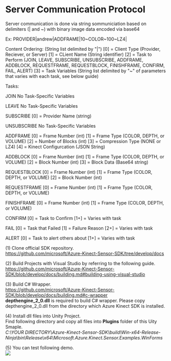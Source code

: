 # Server Communication Protocol

Server communication is done via string sommuniciation based on delimiters (| and ~) with binary image data encoded via base64

Ex: PROVIDER|andrew|ADDFRAME|10~COLOR~100~LZ4|

Content Ordering: (String list delimited by "|")
[0] = Client Type (Provider, Reciever, or Server)
[1] = CLient Name (String identifier)
[2] = Task to Perform (JOIN, LEAVE, SUBSCRIBE, UNSUBSCRIBE, ADDFRAME, ADDBLOCK, REQUESTFRAME, REQUESTBLOCK, FINISHFRAME, CONFIRM, FAIL, ALERT)
[3] = Task Variables (String list delimited by "~" of parameters that varies with each task, see below guide)

Tasks:

JOIN
	No Task-Specific Variables

LEAVE
	No Task-Specific Variables

SUBSCRIBE
	[0] = Provider Name (string)

UNSUBSCRIBE
	No Task-Specific Variables

ADDFRAME
	[0] = Frame Number (int)
	[1] = Frame Type (COLOR, DEPTH, or VOLUME)
	[2] = Number of Blocks (int)
	[3] = Compression Type (NONE or LZ4)
	[4] = Kinect Configurcation (JSON String)

ADDBLOCK
	[0] = Frame Number (int)
	[1] = Frame Type (COLOR, DEPTH, or VOLUME)
	[2] = Block Number (int)
	[3] = Block Data (Base64 string)

REQUESTBLOCK
	[0] = Frame Number (int)
	[1] = Frame Type (COLOR, DEPTH, or VOLUME)
	[2] = Block Number (int)

REQUESTFRAME
	[0] = Frame Number (int)
	[1] = Frame Type (COLOR, DEPTH, or VOLUME)

FINISHFRAME
	[0] = Frame Number (int)
	[1] = Frame Type (COLOR, DEPTH, or VOLUME)

CONFIRM
	[0] = Task to Confirm
	[1+] = Varies with task

FAIL
	[0] = Task that Failed
	[1] = Failure Reason
	[2+] = Varies with task

ALERT
	[0] = Task to alert others about
	[1+] = Varies with task




(1) Clone official SDK repository.<br>
https://github.com/microsoft/Azure-Kinect-Sensor-SDK/tree/develop/docs

(2) Build Projects with Visual Studio by referring to the following guide.<br>
https://github.com/microsoft/Azure-Kinect-Sensor-SDK/blob/develop/docs/building.md#building-using-visual-studio

(3) Build C# Wrapper.<br>
https://github.com/microsoft/Azure-Kinect-Sensor-SDK/blob/develop/docs/building.md#c-wrapper
<br><b>depthengine_2_0.dll</b> is required to build C# wrapper. Please copy depthengine_2_0.dll from the directory which Azure Kinect SDK is installed.

(4) Install dll files into Unity Project.<br>
Find following directory and copy all files into <b>Plugins</b> folder of this Uity Smaple.<br> 
<i>C:\YOUR DIRECTORY\Azure-Kinect-Sensor-SDK\build\Win-x64-Release-Ninja\bin\Release\x64\Microsoft.Azure.Kinect.Sensor.Examples.WinForms </i>

(5) You can test following demo.<br>
[![](https://img.youtube.com/vi/Nt0oMN5Ece0/0.jpg)](https://www.youtube.com/watch?v=Nt0oMN5Ece0)



